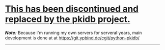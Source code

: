 # <u>This has been discontinued and replaced by the pkidb project.</u>

**_Note:_** Because I'm running my own servers for serveral years, main development is done at at https://git.ypbind.de/cgit/python-pkidb/

----

